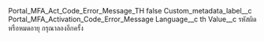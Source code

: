 <?xml version="1.0" encoding="UTF-8"?>
<CustomMetadata xmlns="http://soap.sforce.com/2006/04/metadata" xmlns:xsi="http://www.w3.org/2001/XMLSchema-instance" xmlns:xsd="http://www.w3.org/2001/XMLSchema">
    <label>Portal_MFA_Act_Code_Error_Message_TH</label>
    <protected>false</protected>
    <values>
        <field>Custom_metadata_label__c</field>
        <value xsi:type="xsd:string">Portal_MFA_Activation_Code_Error_Message</value>
    </values>
    <values>
        <field>Language__c</field>
        <value xsi:type="xsd:string">th</value>
    </values>
    <values>
        <field>Value__c</field>
        <value xsi:type="xsd:string">รหัสผิดหรือหมดอายุ กรุณาลองอีกครั้ง</value>
    </values>
</CustomMetadata>

